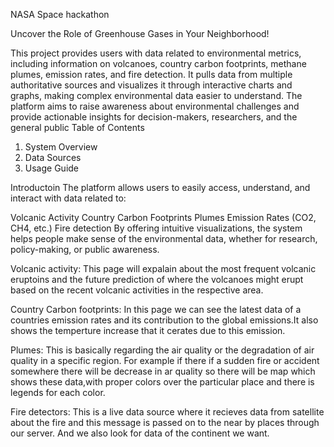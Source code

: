 NASA Space hackathon

Uncover the Role of Greenhouse Gases in Your Neighborhood!

This project provides users with data related to environmental metrics, including information on volcanoes, country carbon footprints, methane plumes, emission rates, and fire detection. It pulls data from multiple authoritative sources and visualizes it through interactive charts and graphs, making complex environmental data easier to understand. The platform aims to raise awareness about environmental challenges and provide actionable insights for decision-makers, researchers, and the general public
Table of Contents
1.	System Overview
2.	Data Sources
3.	Usage Guide
 
Introductoin
The platform allows users to easily access, understand, and interact with data related to:

Volcanic Activity
Country Carbon Footprints
 Plumes
Emission Rates (CO2, CH4, etc.)
Fire detection
By offering intuitive visualizations, the system helps people make sense of the environmental data, whether for research, policy-making, or public awareness.

Volcanic activity: This page will expalain about the most frequent volcanic eruptoins and the future prediction of where the volcanoes might erupt based on the recent volcanic activities in the respective area.

Country Carbon footprints: In this page we can see the latest data of a countries emission rates and its contribution to the global emissions.It also shows the temperture increase that it cerates due to this emission.

Plumes: This is basically regarding the air quality or the degradation of air quality in  a specific region. For example if there if a sudden fire or accident somewhere there will be decrease in ar quality so there will be map which shows these data,with proper colors over the particular place and there is legends for each color.

Fire detectors: This is a live data source where it recieves data from satellite about the fire and this message is passed on to the near by places through our server. And we also look for data of the continent we want.





